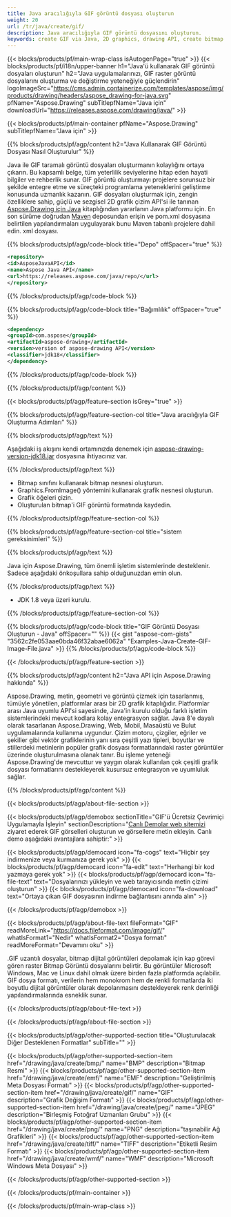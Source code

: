 ```yaml
---
title: Java aracılığıyla GIF görüntü dosyası oluşturun
weight: 20
url: /tr/java/create/gif/
description: Java aracılığıyla GIF görüntü dosyasını oluşturun.
keywords: create GIF via Java, 2D graphics, drawing API, create bitmap in Java, Drawing Java için, save bitmap, save GIF image, cross-platform 2D graphic library, Bitmap class, vector graphics drawing, draw text, rendering raster images, GIF image file
---
```


{{< blocks/products/pf/main-wrap-class isAutogenPage="true" >}}
{{< blocks/products/pf/i18n/upper-banner h1="Java'ü kullanarak GIF görüntü dosyaları oluşturun" h2="Java uygulamalarınızı, GIF raster görüntü dosyalarını oluşturma ve değiştirme yeteneğiyle güçlendirin" logoImageSrc="https://cms.admin.containerize.com/templates/aspose/img/products/drawing/headers/aspose_drawing-for-java.svg" pfName="Aspose.Drawing" subTitlepfName="Java için" downloadUrl="https://releases.aspose.com/drawing/java/" >}}

{{< blocks/products/pf/main-container pfName="Aspose.Drawing" subTitlepfName="Java için" >}}


{{% blocks/products/pf/agp/content h2="Java Kullanarak GIF Görüntü Dosyası Nasıl Oluşturulur" %}}

Java ile GIF taramalı görüntü dosyaları oluşturmanın kolaylığını ortaya çıkarın. Bu kapsamlı belge, tüm yeterlilik seviyelerine hitap eden hayati bilgiler ve rehberlik sunar. GIF görüntü oluşturmayı projelere sorunsuz bir şekilde entegre etme ve süreçteki programlama yeteneklerini geliştirme konusunda uzmanlık kazanın. GIF dosyaları oluşturmak için, zengin özelliklere sahip, güçlü ve sezgisel 2D grafik çizim API'si ile tanınan [Aspose.Drawing için Java](https://products.aspose.com/drawing/java) kitaplığından yararlanın Java platformu için. En son sürüme doğrudan [Maven](https://releases.aspose.com/java/repo/com/aspose/aspose-drawing/) deposundan erişin ve pom.xml dosyasına belirtilen yapılandırmaları uygulayarak bunu Maven tabanlı projelere dahil edin. xml dosyası.

{{% blocks/products/pf/agp/code-block title="Depo" offSpacer="true" %}}

```xml
<repository>
<id>AsposeJavaAPI</id>
<name>Aspose Java API</name>
<url>https://releases.aspose.com/java/repo/</url>
</repository>
```

{{% /blocks/products/pf/agp/code-block %}}

{{% blocks/products/pf/agp/code-block title="Bağımlılık" offSpacer="true" %}}

```xml
<dependency>
<groupId>com.aspose</groupId>
<artifactId>aspose-drawing</artifactId>
<version>version of aspose-drawing API</version>
<classifier>jdk18</classifier>
</dependency>
```

{{% /blocks/products/pf/agp/code-block %}}

{{% /blocks/products/pf/agp/content %}}


{{< blocks/products/pf/agp/feature-section isGrey="true" >}}

{{% blocks/products/pf/agp/feature-section-col title="Java aracılığıyla GIF Oluşturma Adımları" %}}

{{% blocks/products/pf/agp/text %}}

Aşağıdaki iş akışını kendi ortamınızda denemek için [aspose-drawing-version-jdk18.jar](https://releases.aspose.com/drawing/java/) dosyasına ihtiyacınız var.

{{% /blocks/products/pf/agp/text %}}

+ Bitmap sınıfını kullanarak bitmap nesnesi oluşturun.
+ Graphics.FromImage() yöntemini kullanarak grafik nesnesi oluşturun.
+ Grafik öğeleri çizin.
+ Oluşturulan bitmap'i GIF görüntü formatında kaydedin.

{{% /blocks/products/pf/agp/feature-section-col %}}

{{% blocks/products/pf/agp/feature-section-col title="sistem gereksinimleri" %}}

{{% blocks/products/pf/agp/text %}}

Java için Aspose.Drawing, tüm önemli işletim sistemlerinde desteklenir. Sadece aşağıdaki önkoşullara sahip olduğunuzdan emin olun.

{{% /blocks/products/pf/agp/text %}}

- JDK 1.8 veya üzeri kurulu.

{{% /blocks/products/pf/agp/feature-section-col %}}

{{% blocks/products/pf/agp/code-block title="GIF Görüntü Dosyası Oluşturun - Java" offSpacer="" %}}
{{< gist "aspose-com-gists" "3562c2fe053aae0bda46f32abae6062a" "Examples-Java-Create-GIF-Image-File.java" >}}
{{% /blocks/products/pf/agp/code-block %}}

{{< /blocks/products/pf/agp/feature-section >}}


<!-- aboutfile Starts -->

{{% blocks/products/pf/agp/content h2="Java API için Aspose.Drawing hakkında" %}}

Aspose.Drawing, metin, geometri ve görüntü çizmek için tasarlanmış, tümüyle yönetilen, platformlar arası bir 2D grafik kitaplığıdır. Platformlar arası Java uyumlu API'si sayesinde, Java'in kurulu olduğu farklı işletim sistemlerindeki mevcut kodlara kolay entegrasyon sağlar. Java 8'e dayalı olarak tasarlanan Aspose.Drawing, Web, Mobil, Masaüstü ve Bulut uygulamalarında kullanıma uygundur. Çizim motoru, çizgiler, eğriler ve şekiller gibi vektör grafiklerinin yanı sıra çeşitli yazı tipleri, boyutlar ve stillerdeki metinlerin popüler grafik dosyası formatlarındaki raster görüntüler üzerinde oluşturulmasına olanak tanır. Bu işleme yeteneği Aspose.Drawing'de mevcuttur ve yaygın olarak kullanılan çok çeşitli grafik dosyası formatlarını destekleyerek kusursuz entegrasyon ve uyumluluk sağlar.

{{% /blocks/products/pf/agp/content %}}


{{< blocks/products/pf/agp/about-file-section >}}

{{< blocks/products/pf/agp/demobox sectionTitle="GIF'ü Ücretsiz Çevrimiçi Uygulamayla İşleyin" sectionDescription="[Canlı Demolar web sitemizi](https://products.aspose.app/drawing) ziyaret ederek GIF görselleri oluşturun ve görsellere metin ekleyin. Canlı demo aşağıdaki avantajlara sahiptir:" >}}

{{< blocks/products/pf/agp/democard icon="fa-cogs" text="Hiçbir şey indirmenize veya kurmanıza gerek yok" >}}
{{< blocks/products/pf/agp/democard icon="fa-edit" text="Herhangi bir kod yazmaya gerek yok" >}}
{{< blocks/products/pf/agp/democard icon="fa-file-text" text="Dosyalarınızı yükleyin ve web tarayıcısında metin çizimi oluşturun" >}}
{{< blocks/products/pf/agp/democard icon="fa-download" text="Ortaya çıkan GIF dosyasının indirme bağlantısını anında alın" >}}

{{< /blocks/products/pf/agp/demobox >}}

{{< blocks/products/pf/agp/about-file-text fileFormat="GIF" readMoreLink="https://docs.fileformat.com/image/gif/" whatIsFormat1="Nedir" whatIsFormat2="Dosya formatı" readMoreFormat="Devamını oku" >}}

.GIF uzantılı dosyalar, bitmap dijital görüntüleri depolamak için kap görevi gören raster Bitmap Görüntü dosyalarını belirtir. Bu görüntüler Microsoft Windows, Mac ve Linux dahil olmak üzere birden fazla platformda açılabilir. GIF dosya formatı, verilerin hem monokrom hem de renkli formatlarda iki boyutlu dijital görüntüler olarak depolanmasını destekleyerek renk derinliği yapılandırmalarında esneklik sunar.

{{< /blocks/products/pf/agp/about-file-text >}}

{{< /blocks/products/pf/agp/about-file-section >}}

<!-- aboutfile Ends -->


{{< blocks/products/pf/agp/other-supported-section title="Oluşturulacak Diğer Desteklenen Formatlar" subTitle="" >}}

{{< blocks/products/pf/agp/other-supported-section-item href="/drawing/java/create/bmp/" name="BMP" description="Bitmap Resmi" >}}
{{< blocks/products/pf/agp/other-supported-section-item href="/drawing/java/create/emf/" name="EMF" description="Geliştirilmiş Meta Dosyası Formatı" >}}
{{< blocks/products/pf/agp/other-supported-section-item href="/drawing/java/create/gif/" name="GIF" description="Grafik Değişim Formatı" >}}
{{< blocks/products/pf/agp/other-supported-section-item href="/drawing/java/create/jpeg/" name="JPEG" description="Birleşmiş Fotoğraf Uzmanları Grubu" >}}
{{< blocks/products/pf/agp/other-supported-section-item href="/drawing/java/create/png/" name="PNG" description="taşınabilir Ağ Grafikleri" >}}
{{< blocks/products/pf/agp/other-supported-section-item href="/drawing/java/create/tiff/" name="TIFF" description="Etiketli Resim Formatı" >}}
{{< blocks/products/pf/agp/other-supported-section-item href="/drawing/java/create/wmf/" name="WMF" description="Microsoft Windows Meta Dosyası" >}}


{{< /blocks/products/pf/agp/other-supported-section >}}

{{< /blocks/products/pf/main-container >}}

{{< /blocks/products/pf/main-wrap-class >}}
